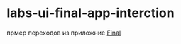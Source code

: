 # labs-ui-final-app-interction

прмер переходов из приложние [Final]

[Final]:<https://dribbble.com/shots/2821343-Final-App-Interaction>
